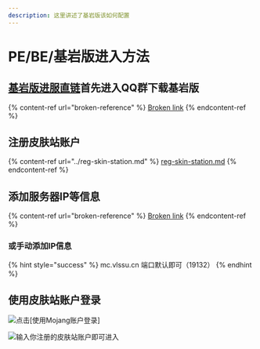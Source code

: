 ```yaml
---
description: 这里讲述了基岩版该如何配置
---
```


# PE/BE/基岩版进入方法

## [基岩版进服直链](minecraft://?addExternalServer=Vlssu%20Server%7Cmc.vlssu.cn:19132)首先进入QQ群下载基岩版

{% content-ref url="broken-reference" %}
[Broken link](broken-reference)
{% endcontent-ref %}

## 注册皮肤站账户

{% content-ref url="../reg-skin-station.md" %}
[reg-skin-station.md](../reg-skin-station.md)
{% endcontent-ref %}

## 添加服务器IP等信息

{% content-ref url="broken-reference" %}
[Broken link](broken-reference)
{% endcontent-ref %}

### 或手动添加IP信息

{% hint style="success" %}
mc.vlssu.cn 端口默认即可（19132）
{% endhint %}

## 使用皮肤站账户登录

![点击\[使用Mojang账户登录\]](../../.gitbook/assets/2WNINOPVRSSW9\~\~20@ZZ9\(V.png)

![输入你注册的皮肤站账户即可进入](../../.gitbook/assets/H10OEA{I2H{A\_W}U7TB\`\(TJ.png)
